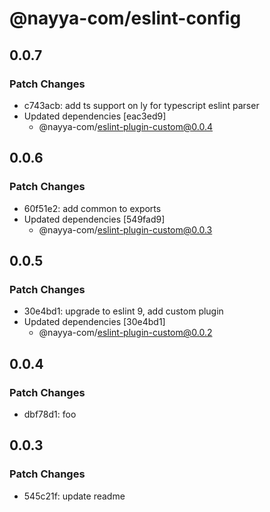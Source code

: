 # @nayya-com/eslint-config

## 0.0.7

### Patch Changes

- c743acb: add ts support on ly for typescript eslint parser
- Updated dependencies [eac3ed9]
  - @nayya-com/eslint-plugin-custom@0.0.4

## 0.0.6

### Patch Changes

- 60f51e2: add common to exports
- Updated dependencies [549fad9]
  - @nayya-com/eslint-plugin-custom@0.0.3

## 0.0.5

### Patch Changes

- 30e4bd1: upgrade to eslint 9, add custom plugin
- Updated dependencies [30e4bd1]
  - @nayya-com/eslint-plugin-custom@0.0.2

## 0.0.4

### Patch Changes

- dbf78d1: foo

## 0.0.3

### Patch Changes

- 545c21f: update readme
